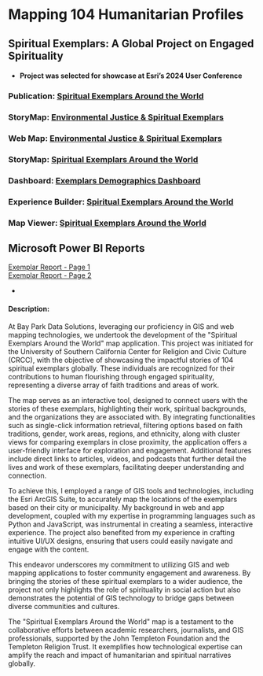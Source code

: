 # Mapping 104 Humanitarian Profiles
## Spiritual Exemplars: A Global Project on Engaged Spirituality
- #### Project was selected for showcase at Esri’s 2024 User Conference
### Publication: [Spiritual Exemplars Around the World](https://crcc.usc.edu/spiritual-exemplars-around-the-world/)  
### StoryMap: [Environmental Justice & Spiritual Exemplars](https://arcg.is/0Kva8O0)
### Web Map: [Environmental Justice & Spiritual Exemplars](https://arcg.is/1ubW5C1)
### StoryMap: [Spiritual Exemplars Around the World](https://arcg.is/mTGfb)
### Dashboard: [Exemplars Demographics Dashboard](https://arcg.is/1P9LLu0)
### Experience Builder: [Spiritual Exemplars Around the World](https://arcg.is/1f8mHP)  
### Map Viewer: [Spiritual Exemplars Around the World](https://arcg.is/1mHuyf)  

## Microsoft Power BI Reports 
[Exemplar Report - Page 1](https://github.com/cartopher/Christopher.J.Charles...Portfolio/blob/main/Projects/Past%20Works/Output/Images/ExemplarReport_Page1.pdf)  
[Exemplar Report - Page 2](https://github.com/cartopher/Christopher.J.Charles...Portfolio/blob/main/Projects/Past%20Works/Output/Images/ExemplarReport_Page2.pdf)  

-

#### Description:
At Bay Park Data Solutions, leveraging our proficiency in GIS and web mapping technologies, we undertook the development of the "Spiritual Exemplars Around the World" map application. This project was initiated for the University of Southern California Center for Religion and Civic Culture (CRCC), with the objective of showcasing the impactful stories of 104 spiritual exemplars globally. These individuals are recognized for their contributions to human flourishing through engaged spirituality, representing a diverse array of faith traditions and areas of work.

The map serves as an interactive tool, designed to connect users with the stories of these exemplars, highlighting their work, spiritual backgrounds, and the organizations they are associated with. By integrating functionalities such as single-click information retrieval, filtering options based on faith traditions, gender, work areas, regions, and ethnicity, along with cluster views for comparing exemplars in close proximity, the application offers a user-friendly interface for exploration and engagement. Additional features include direct links to articles, videos, and podcasts that further detail the lives and work of these exemplars, facilitating deeper understanding and connection.

To achieve this, I employed a range of GIS tools and technologies, including the Esri ArcGIS Suite, to accurately map the locations of the exemplars based on their city or municipality. My background in web and app development, coupled with my expertise in programming languages such as Python and JavaScript, was instrumental in creating a seamless, interactive experience. The project also benefited from my experience in crafting intuitive UI/UX designs, ensuring that users could easily navigate and engage with the content.

This endeavor underscores my commitment to utilizing GIS and web mapping applications to foster community engagement and awareness. By bringing the stories of these spiritual exemplars to a wider audience, the project not only highlights the role of spirituality in social action but also demonstrates the potential of GIS technology to bridge gaps between diverse communities and cultures.

The "Spiritual Exemplars Around the World" map is a testament to the collaborative efforts between academic researchers, journalists, and GIS professionals, supported by the John Templeton Foundation and the Templeton Religion Trust. It exemplifies how technological expertise can amplify the reach and impact of humanitarian and spiritual narratives globally.
